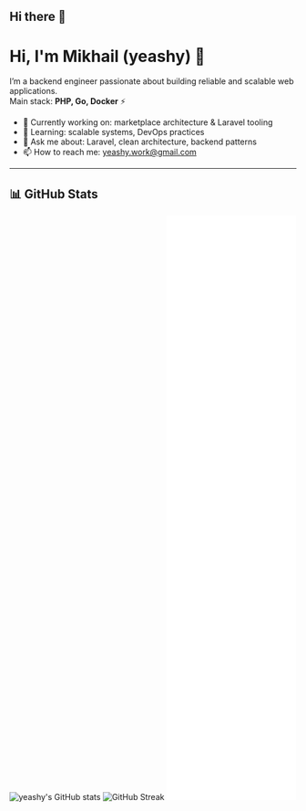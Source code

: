 ## Hi there 👋

<!--
**yeashy/yeashy** is a ✨ _special_ ✨ repository because its `README.md` (this file) appears on your GitHub profile.

Here are some ideas to get you started:

- 🔭 I’m currently working on ...
- 🌱 I’m currently learning ...
- 👯 I’m looking to collaborate on ...
- 🤔 I’m looking for help with ...
- 💬 Ask me about ...
- 📫 How to reach me: ...
- 😄 Pronouns: ...
- ⚡ Fun fact: ...
-->
# Hi, I'm Mikhail (yeashy) 👋

I’m a backend engineer passionate about building reliable and scalable web applications.  
Main stack: **PHP, Go, Docker** ⚡

- 🔭 Currently working on: marketplace architecture & Laravel tooling  
- 🌱 Learning: scalable systems, DevOps practices  
- 💬 Ask me about: Laravel, clean architecture, backend patterns  
- 📫 How to reach me: yeashy.work@gmail.com

---

## 📊 GitHub Stats

![yeashy's GitHub stats](https://github-readme-stats.vercel.app/api?username=yeashy&show_icons=true&theme=radical) ![GitHub Streak](https://github-readme-streak-stats.herokuapp.com?user=yeashy&theme=radical)
![Metrics](https://github.com/yeashy/yeashy/blob/main/github-metrics.svg)
